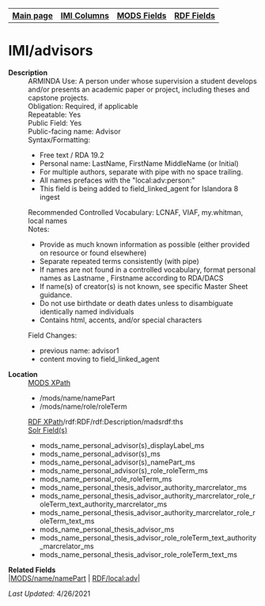 <!DOCTYPE html>
<html>

<body>
<table style="width:100%">
  <tr>
    <th><a href="index.md">Main page</a></th>
	<th><a href="IMI.md">IMI Columns</a></th>
    <th><a href="MODS.md">MODS Fields</a></th>
    <th><a href="RDF.md">RDF Fields</a></th>
  </tr>
</table>

<h1>IMI/advisors</h1>
<dl>
  <dt><b>Description</b></dt>
  <dd>ARMINDA Use: A person under whose supervision a student develops and/or presents an academic paper or project, including theses and capstone projects.</dd>
  <dd>Obligation: Required, if applicable</dd>
  <dd>Repeatable: Yes</dd>
  <dd>Public Field: Yes</dd>
  <dd>Public-facing name: Advisor</dd>
  <dd>Syntax/Formatting:
	<ul>
		<li>Free text / RDA 19.2</li>
		<li>Personal name: LastName, FirstName MiddleName (or Initial)</li>
		<li>For multiple authors, separate with pipe with no space trailing.</li>
		<li>All names prefaces with the "local:adv:person:"</li>
		<li>This field is being added to field_linked_agent for Islandora 8 ingest</li>
	</ul>
  </dd>
  <dd>Recommended Controlled Vocabulary: LCNAF, VIAF, my.whitman, local names</dd>
  <dd>Notes: 
	<ul>
		<li>Provide as much known information as possible (either provided on resource or found elsewhere)</li>
		<li>Separate repeated terms consistently (with pipe)</li>
		<li>If names are not found in a controlled vocabulary, format personal names as Lastname , Firstname according to RDA/DACS</li>
		<li>If name(s) of creator(s) is not known, see specific Master Sheet guidance.</li>
		<li>Do not use birthdate or death dates unless to disambiguate identically named individuals</li>
		<li>Contains html, accents, and/or special characters</li>
		</ul>
	</dd>
  <dd>Field Changes: 
		<ul>
			<li>previous name: advisor1</li>
			<li>content moving to field_linked_agent</li>
		</ul>
  </dd>
</dl>
<dl>
    <dt><b>Location</b></dt>
		 <dd> <ins>MODS XPath </ins>
			<ul>
				<li>/mods/name/namePart</li>
				<li>/mods/name/role/roleTerm</li>
			</ul>
		 </dd>
		<dd> <ins>RDF XPath</ins>/rdf:RDF/rdf:Description/madsrdf:ths</dd>
		<dd> <ins>Solr Field(s)</ins>
			<ul>
				<li>mods_name_personal_advisor(s)_displayLabel_ms</li>
				<li>mods_name_personal_advisor(s)_ms</li>
				<li>mods_name_personal_advisor(s)_namePart_ms</li>
				<li>mods_name_personal_advisor(s)_role_roleTerm_ms</li>
				<li>mods_name_personal_role_roleTerm_ms</li>
				<li>mods_name_personal_thesis_advisor_authority_marcrelator_ms</li>
				<li>mods_name_personal_thesis_advisor_authority_marcrelator_role_roleTerm_text_authority_marcrelator_ms</li>
				<li>mods_name_personal_thesis_advisor_authority_marcrelator_role_roleTerm_text_ms</li>
				<li>mods_name_personal_thesis_advisor_ms</li>
				<li>mods_name_personal_thesis_advisor_role_roleTerm_text_authority_marcrelator_ms</li>
				<li>mods_name_personal_thesis_advisor_role_roleTerm_text_ms</li>
			</ul>
		</dd>
</dl>
<dl>
	<dt><b>Related Fields</b></dt>
		|<a href="mods.name.md">MODS/name/namePart</a> | <a href="rdf.field_linked_agent.md">RDF/local:adv</a>|
</dl>
<p><i>Last Updated: </i>4/26/2021</p>
</body>
</html>
